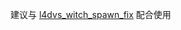 建议与 [l4dvs_witch_spawn_fix](https://github.com/Target5150/MoYu_Server_Stupid_Plugins/tree/master/The%20Last%20Stand/l4dvs_witch_spawn_fix) 配合使用
